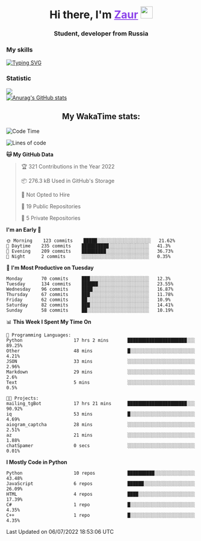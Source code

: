 <h1 align="center">
    Hi there, I'm 
    <a href="https://t.me/skyguy" target="_blank" style="color: #8C43EA">Zaur</a>
    <img src="https://github.com/blackcater/blackcater/raw/main/images/Hi.gif" height="32">
</h1>

<h3 align="center">
    Student, developer from Russia
</h3>  

### **My skills**
[![Typing SVG](https://readme-typing-svg.herokuapp.com?font=Oxanium&duration=3000&color=8C43EA&height=30&lines=Python%2C+JavaScript;Flask;Django+(in+near+future);React.js;HTML%2C+CSS+(SCSS))](https://git.io/typing-svg)

### **Statistic**
![](https://komarev.com/ghpvc/?username=mrskyguy&color=8C43EA)  
[![Anurag's GitHub stats](https://github-readme-stats.vercel.app/api?username=mrskyguy&count_private=true&show_icons=true&title_color=8C43EA&icon_color=BE57EA&bg_color=30,191919,341b56&text_color=B1B1B1&border_radius=10&hide_border=true&include_all_commits=1)](https://github.com/anuraghazra/github-readme-stats)  


<h2 align="center"> My WakaTime stats: </h2>

<!--START_SECTION:waka-->
![Code Time](http://img.shields.io/badge/Code%20Time-0%20secs-blue)

![Lines of code](https://img.shields.io/badge/From%20Hello%20World%20I%27ve%20Written-201%20Thousand%20lines%20of%20code-blue)

**🐱 My GitHub Data** 

> 🏆 321 Contributions in the Year 2022
 > 
> 📦 276.3 kB Used in GitHub's Storage 
 > 
> 🚫 Not Opted to Hire
 > 
> 📜 19 Public Repositories 
 > 
> 🔑 5 Private Repositories  
 > 
**I'm an Early 🐤** 

```text
🌞 Morning    123 commits    █████░░░░░░░░░░░░░░░░░░░░   21.62% 
🌆 Daytime    235 commits    ██████████░░░░░░░░░░░░░░░   41.3% 
🌃 Evening    209 commits    █████████░░░░░░░░░░░░░░░░   36.73% 
🌙 Night      2 commits      ░░░░░░░░░░░░░░░░░░░░░░░░░   0.35%

```
📅 **I'm Most Productive on Tuesday** 

```text
Monday       70 commits     ███░░░░░░░░░░░░░░░░░░░░░░   12.3% 
Tuesday      134 commits    ██████░░░░░░░░░░░░░░░░░░░   23.55% 
Wednesday    96 commits     ████░░░░░░░░░░░░░░░░░░░░░   16.87% 
Thursday     67 commits     ███░░░░░░░░░░░░░░░░░░░░░░   11.78% 
Friday       62 commits     ██░░░░░░░░░░░░░░░░░░░░░░░   10.9% 
Saturday     82 commits     ███░░░░░░░░░░░░░░░░░░░░░░   14.41% 
Sunday       58 commits     ██░░░░░░░░░░░░░░░░░░░░░░░   10.19%

```


📊 **This Week I Spent My Time On** 

```text
💬 Programming Languages: 
Python                   17 hrs 2 mins       ██████████████████████░░░   89.25% 
Other                    48 mins             █░░░░░░░░░░░░░░░░░░░░░░░░   4.21% 
JSON                     33 mins             ░░░░░░░░░░░░░░░░░░░░░░░░░   2.96% 
Markdown                 29 mins             ░░░░░░░░░░░░░░░░░░░░░░░░░   2.6% 
Text                     5 mins              ░░░░░░░░░░░░░░░░░░░░░░░░░   0.5%

🐱‍💻 Projects: 
mailing_tgBot            17 hrs 21 mins      ██████████████████████░░░   90.92% 
iq                       53 mins             █░░░░░░░░░░░░░░░░░░░░░░░░   4.69% 
aiogram_captcha          28 mins             ░░░░░░░░░░░░░░░░░░░░░░░░░   2.51% 
az                       21 mins             ░░░░░░░░░░░░░░░░░░░░░░░░░   1.88% 
chatSpamer               0 secs              ░░░░░░░░░░░░░░░░░░░░░░░░░   0.01%

```

**I Mostly Code in Python** 

```text
Python                   10 repos            ██████████░░░░░░░░░░░░░░░   43.48% 
JavaScript               6 repos             ██████░░░░░░░░░░░░░░░░░░░   26.09% 
HTML                     4 repos             ████░░░░░░░░░░░░░░░░░░░░░   17.39% 
C#                       1 repo              █░░░░░░░░░░░░░░░░░░░░░░░░   4.35% 
C++                      1 repo              █░░░░░░░░░░░░░░░░░░░░░░░░   4.35%

```



 Last Updated on 06/07/2022 18:53:06 UTC
<!--END_SECTION:waka-->
